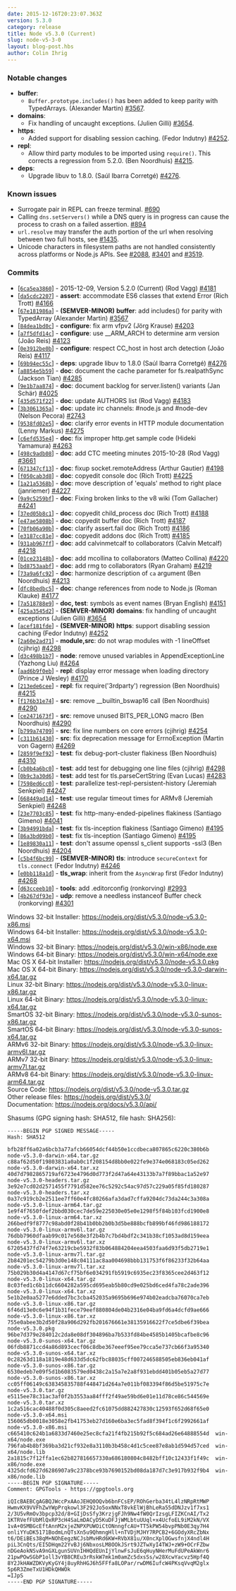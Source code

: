 ```yaml
---
date: 2015-12-16T20:23:07.363Z
version: 5.3.0
category: release
title: Node v5.3.0 (Current)
slug: node-v5-3-0
layout: blog-post.hbs
author: Colin Ihrig
---
```


### Notable changes

- **buffer**:
  - `Buffer.prototype.includes()` has been added to keep parity with TypedArrays. (Alexander Martin) [#3567](https://github.com/nodejs/node/pull/3567).
- **domains**:
  - Fix handling of uncaught exceptions. (Julien Gilli) [#3654](https://github.com/nodejs/node/pull/3654).
- **https**:
  - Added support for disabling session caching. (Fedor Indutny) [#4252](https://github.com/nodejs/node/pull/4252).
- **repl**:
  - Allow third party modules to be imported using `require()`. This corrects a regression from 5.2.0. (Ben Noordhuis) [#4215](https://github.com/nodejs/node/pull/4215).
- **deps**:
  - Upgrade libuv to 1.8.0. (Saúl Ibarra Corretgé) [#4276](https://github.com/nodejs/node/pull/4276).

### Known issues

- Surrogate pair in REPL can freeze terminal. [#690](https://github.com/nodejs/node/issues/690)
- Calling `dns.setServers()` while a DNS query is in progress can cause the process to crash on a failed assertion. [#894](https://github.com/nodejs/node/issues/894)
- `url.resolve` may transfer the auth portion of the url when resolving between two full hosts, see [#1435](https://github.com/nodejs/node/issues/1435).
- Unicode characters in filesystem paths are not handled consistently across platforms or Node.js APIs. See [#2088](https://github.com/nodejs/node/issues/2088), [#3401](https://github.com/nodejs/node/issues/3401) and [#3519](https://github.com/nodejs/node/issues/3519).

### Commits

- [[`6ca5ea3860`](https://github.com/nodejs/node/commit/6ca5ea3860)] - 2015-12-09, Version 5.2.0 (Current) (Rod Vagg) [#4181](https://github.com/nodejs/node/pull/4181)
- [[`da5cdc2207`](https://github.com/nodejs/node/commit/da5cdc2207)] - **assert**: accommodate ES6 classes that extend Error (Rich Trott) [#4166](https://github.com/nodejs/node/pull/4166)
- [[`67e181986a`](https://github.com/nodejs/node/commit/67e181986a)] - **(SEMVER-MINOR)** **buffer**: add includes() for parity with TypedArray (Alexander Martin) [#3567](https://github.com/nodejs/node/pull/3567)
- [[`84dea1bd0c`](https://github.com/nodejs/node/commit/84dea1bd0c)] - **configure**: fix arm vfpv2 (Jörg Krause) [#4203](https://github.com/nodejs/node/pull/4203)
- [[`a7f5dfd14c`](https://github.com/nodejs/node/commit/a7f5dfd14c)] - **configure**: use \_\_ARM_ARCH to determine arm version (João Reis) [#4123](https://github.com/nodejs/node/pull/4123)
- [[`0e3912be0b`](https://github.com/nodejs/node/commit/0e3912be0b)] - **configure**: respect CC_host in host arch detection (João Reis) [#4117](https://github.com/nodejs/node/pull/4117)
- [[`69b94ec55c`](https://github.com/nodejs/node/commit/69b94ec55c)] - **deps**: upgrade libuv to 1.8.0 (Saúl Ibarra Corretgé) [#4276](https://github.com/nodejs/node/pull/4276)
- [[`a8854e5b59`](https://github.com/nodejs/node/commit/a8854e5b59)] - **doc**: document the cache parameter for fs.realpathSync (Jackson Tian) [#4285](https://github.com/nodejs/node/pull/4285)
- [[`9e1b7aa874`](https://github.com/nodejs/node/commit/9e1b7aa874)] - **doc**: document backlog for server.listen() variants (Jan Schär) [#4025](https://github.com/nodejs/node/pull/4025)
- [[`435d571f22`](https://github.com/nodejs/node/commit/435d571f22)] - **doc**: update AUTHORS list (Rod Vagg) [#4183](https://github.com/nodejs/node/pull/4183)
- [[`3b3061365a`](https://github.com/nodejs/node/commit/3b3061365a)] - **doc**: update irc channels: #node.js and #node-dev (Nelson Pecora) [#2743](https://github.com/nodejs/node/pull/2743)
- [[`9538fd02e5`](https://github.com/nodejs/node/commit/9538fd02e5)] - **doc**: clarify error events in HTTP module documentation (Lenny Markus) [#4275](https://github.com/nodejs/node/pull/4275)
- [[`c6efd535e4`](https://github.com/nodejs/node/commit/c6efd535e4)] - **doc**: fix improper http.get sample code (Hideki Yamamura) [#4263](https://github.com/nodejs/node/pull/4263)
- [[`498c9adb08`](https://github.com/nodejs/node/commit/498c9adb08)] - **doc**: add CTC meeting minutes 2015-10-28 (Rod Vagg) [#3661](https://github.com/nodejs/node/pull/3661)
- [[`671347cf13`](https://github.com/nodejs/node/commit/671347cf13)] - **doc**: fixup socket.remoteAddress (Arthur Gautier) [#4198](https://github.com/nodejs/node/pull/4198)
- [[`f050cab3d8`](https://github.com/nodejs/node/commit/f050cab3d8)] - **doc**: copyedit console doc (Rich Trott) [#4225](https://github.com/nodejs/node/pull/4225)
- [[`1a21a5368b`](https://github.com/nodejs/node/commit/1a21a5368b)] - **doc**: move description of 'equals' method to right place (janriemer) [#4227](https://github.com/nodejs/node/pull/4227)
- [[`9a9c5259bf`](https://github.com/nodejs/node/commit/9a9c5259bf)] - **doc**: Fixing broken links to the v8 wiki (Tom Gallacher) [#4241](https://github.com/nodejs/node/pull/4241)
- [[`37ed05b8c1`](https://github.com/nodejs/node/commit/37ed05b8c1)] - **doc**: copyedit child_process doc (Rich Trott) [#4188](https://github.com/nodejs/node/pull/4188)
- [[`e47ae5808b`](https://github.com/nodejs/node/commit/e47ae5808b)] - **doc**: copyedit buffer doc (Rich Trott) [#4187](https://github.com/nodejs/node/pull/4187)
- [[`70fb06a90b`](https://github.com/nodejs/node/commit/70fb06a90b)] - **doc**: clarify assert.fail doc (Rich Trott) [#4186](https://github.com/nodejs/node/pull/4186)
- [[`e3187cc81e`](https://github.com/nodejs/node/commit/e3187cc81e)] - **doc**: copyedit addons doc (Rich Trott) [#4185](https://github.com/nodejs/node/pull/4185)
- [[`931ab967ff`](https://github.com/nodejs/node/commit/931ab967ff)] - **doc**: add calvinmetcalf to collaborators (Calvin Metcalf) [#4218](https://github.com/nodejs/node/pull/4218)
- [[`01ce23148b`](https://github.com/nodejs/node/commit/01ce23148b)] - **doc**: add mcollina to collaborators (Matteo Collina) [#4220](https://github.com/nodejs/node/pull/4220)
- [[`bd8753aabf`](https://github.com/nodejs/node/commit/bd8753aabf)] - **doc**: add rmg to collaborators (Ryan Graham) [#4219](https://github.com/nodejs/node/pull/4219)
- [[`73a9a6fc92`](https://github.com/nodejs/node/commit/73a9a6fc92)] - **doc**: harmonize description of `ca` argument (Ben Noordhuis) [#4213](https://github.com/nodejs/node/pull/4213)
- [[`dfc8bedbc5`](https://github.com/nodejs/node/commit/dfc8bedbc5)] - **doc**: change references from node to Node.js (Roman Klauke) [#4177](https://github.com/nodejs/node/pull/4177)
- [[`7a518788e9`](https://github.com/nodejs/node/commit/7a518788e9)] - **doc, test**: symbols as event names (Bryan English) [#4151](https://github.com/nodejs/node/pull/4151)
- [[`425a3545d2`](https://github.com/nodejs/node/commit/425a3545d2)] - **(SEMVER-MINOR)** **domains**: fix handling of uncaught exceptions (Julien Gilli) [#3654](https://github.com/nodejs/node/pull/3654)
- [[`acef181fde`](https://github.com/nodejs/node/commit/acef181fde)] - **(SEMVER-MINOR)** **https**: support disabling session caching (Fedor Indutny) [#4252](https://github.com/nodejs/node/pull/4252)
- [[`2a60e2ad71`](https://github.com/nodejs/node/commit/2a60e2ad71)] - **module,src**: do not wrap modules with -1 lineOffset (cjihrig) [#4298](https://github.com/nodejs/node/pull/4298)
- [[`d3c498b1b7`](https://github.com/nodejs/node/commit/d3c498b1b7)] - **node**: remove unused variables in AppendExceptionLine (Yazhong Liu) [#4264](https://github.com/nodejs/node/pull/4264)
- [[`aad6b9f0eb`](https://github.com/nodejs/node/commit/aad6b9f0eb)] - **repl**: display error message when loading directory (Prince J Wesley) [#4170](https://github.com/nodejs/node/pull/4170)
- [[`213ede6cee`](https://github.com/nodejs/node/commit/213ede6cee)] - **repl**: fix require('3rdparty') regression (Ben Noordhuis) [#4215](https://github.com/nodejs/node/pull/4215)
- [[`f176b31e74`](https://github.com/nodejs/node/commit/f176b31e74)] - **src**: remove \_\_builtin_bswap16 call (Ben Noordhuis) [#4290](https://github.com/nodejs/node/pull/4290)
- [[`ce2471673f`](https://github.com/nodejs/node/commit/ce2471673f)] - **src**: remove unused BITS_PER_LONG macro (Ben Noordhuis) [#4290](https://github.com/nodejs/node/pull/4290)
- [[`b799a74709`](https://github.com/nodejs/node/commit/b799a74709)] - **src**: fix line numbers on core errors (cjihrig) [#4254](https://github.com/nodejs/node/pull/4254)
- [[`c311b61430`](https://github.com/nodejs/node/commit/c311b61430)] - **src**: fix deprecation message for ErrnoException (Martin von Gagern) [#4269](https://github.com/nodejs/node/pull/4269)
- [[`2859f9ef92`](https://github.com/nodejs/node/commit/2859f9ef92)] - **test**: fix debug-port-cluster flakiness (Ben Noordhuis) [#4310](https://github.com/nodejs/node/pull/4310)
- [[`cb0b4a6bc0`](https://github.com/nodejs/node/commit/cb0b4a6bc0)] - **test**: add test for debugging one line files (cjihrig) [#4298](https://github.com/nodejs/node/pull/4298)
- [[`0b9c3a30d6`](https://github.com/nodejs/node/commit/0b9c3a30d6)] - **test**: add test for tls.parseCertString (Evan Lucas) [#4283](https://github.com/nodejs/node/pull/4283)
- [[`7598ed6cc0`](https://github.com/nodejs/node/commit/7598ed6cc0)] - **test**: parallelize test-repl-persistent-history (Jeremiah Senkpiel) [#4247](https://github.com/nodejs/node/pull/4247)
- [[`668449ad14`](https://github.com/nodejs/node/commit/668449ad14)] - **test**: use regular timeout times for ARMv8 (Jeremiah Senkpiel) [#4248](https://github.com/nodejs/node/pull/4248)
- [[`23e7703c85`](https://github.com/nodejs/node/commit/23e7703c85)] - **test**: fix http-many-ended-pipelines flakiness (Santiago Gimeno) [#4041](https://github.com/nodejs/node/pull/4041)
- [[`3b94991bda`](https://github.com/nodejs/node/commit/3b94991bda)] - **test**: fix tls-inception flakiness (Santiago Gimeno) [#4195](https://github.com/nodejs/node/pull/4195)
- [[`86a3bd09b0`](https://github.com/nodejs/node/commit/86a3bd09b0)] - **test**: fix tls-inception (Santiago Gimeno) [#4195](https://github.com/nodejs/node/pull/4195)
- [[`1e89830a11`](https://github.com/nodejs/node/commit/1e89830a11)] - **test**: don't assume openssl s_client supports -ssl3 (Ben Noordhuis) [#4204](https://github.com/nodejs/node/pull/4204)
- [[`c5b4f6bc99`](https://github.com/nodejs/node/commit/c5b4f6bc99)] - **(SEMVER-MINOR)** **tls**: introduce `secureContext` for `tls.connect` (Fedor Indutny) [#4246](https://github.com/nodejs/node/pull/4246)
- [[`e0bb118a1d`](https://github.com/nodejs/node/commit/e0bb118a1d)] - **tls_wrap**: inherit from the `AsyncWrap` first (Fedor Indutny) [#4268](https://github.com/nodejs/node/pull/4268)
- [[`d63cceeb10`](https://github.com/nodejs/node/commit/d63cceeb10)] - **tools**: add .editorconfig (ronkorving) [#2993](https://github.com/nodejs/node/pull/2993)
- [[`4b267df93e`](https://github.com/nodejs/node/commit/4b267df93e)] - **udp**: remove a needless instanceof Buffer check (ronkorving) [#4301](https://github.com/nodejs/node/pull/4301)

Windows 32-bit Installer: https://nodejs.org/dist/v5.3.0/node-v5.3.0-x86.msi \
Windows 64-bit Installer: https://nodejs.org/dist/v5.3.0/node-v5.3.0-x64.msi \
Windows 32-bit Binary: https://nodejs.org/dist/v5.3.0/win-x86/node.exe \
Windows 64-bit Binary: https://nodejs.org/dist/v5.3.0/win-x64/node.exe \
Mac OS X 64-bit Installer: https://nodejs.org/dist/v5.3.0/node-v5.3.0.pkg \
Mac OS X 64-bit Binary: https://nodejs.org/dist/v5.3.0/node-v5.3.0-darwin-x64.tar.gz \
Linux 32-bit Binary: https://nodejs.org/dist/v5.3.0/node-v5.3.0-linux-x86.tar.gz \
Linux 64-bit Binary: https://nodejs.org/dist/v5.3.0/node-v5.3.0-linux-x64.tar.gz \
SmartOS 32-bit Binary: https://nodejs.org/dist/v5.3.0/node-v5.3.0-sunos-x86.tar.gz \
SmartOS 64-bit Binary: https://nodejs.org/dist/v5.3.0/node-v5.3.0-sunos-x64.tar.gz \
ARMv6 32-bit Binary: https://nodejs.org/dist/v5.3.0/node-v5.3.0-linux-armv6l.tar.gz \
ARMv7 32-bit Binary: https://nodejs.org/dist/v5.3.0/node-v5.3.0-linux-armv7l.tar.gz \
ARMv8 64-bit Binary: https://nodejs.org/dist/v5.3.0/node-v5.3.0-linux-arm64.tar.gz \
Source Code: https://nodejs.org/dist/v5.3.0/node-v5.3.0.tar.gz \
Other release files: https://nodejs.org/dist/v5.3.0/ \
Documentation: https://nodejs.org/docs/v5.3.0/api/

Shasums (GPG signing hash: SHA512, file hash: SHA256):

```
-----BEGIN PGP SIGNED MESSAGE-----
Hash: SHA512

bfb28ff6a02a6bcb3a77afcb66054dcf44b50e1ccdbeca807865c6220c380b6b  node-v5.3.0-darwin-x64.tar.gz
c88af62d50f19803831a0ab0c1f208154d8bb0e022fe9e374e068183c05ed262  node-v5.3.0-darwin-x64.tar.xz
40d7d7982865719af6723e4796d0d773f2d47a64e43133b7a7f89bbac1a52e97  node-v5.3.0-headers.tar.gz
3e92e7cd02d2571455f7791d582ee76c5292c54ac97d57c229a05f85fd180287  node-v5.3.0-headers.tar.xz
0a37c919cb2e2511ee7ff60e4fc80266afa3dad7cffa9204dc73da244c3a308a  node-v5.3.0-linux-arm64.tar.gz
1e9f4f7650fdef2bbd030cec7de59e225030e05e0e1298f5f84b103fcd1900e8  node-v5.3.0-linux-arm64.tar.xz
266bedf9f8777c98abd0f28b41b0bb2b0b3d5be888bcfb899bf46fd986188172  node-v5.3.0-linux-armv6l.tar.gz
76dbb7960dfaab99c017e568e3f2b4b7c7bd4bdf2c341b38cf1053ad8d159eea  node-v5.3.0-linux-armv6l.tar.xz
67205437fd74f7e63219cbe5932f83b064884204eea4503faa6d93f5db2719e1  node-v5.3.0-linux-armv7l.tar.gz
2b84201ec54279b3d0e148c04111ac8aa004698bbb131753f6f86233f32b64aa  node-v5.3.0-linux-armv7l.tar.xz
75b029b30d4a4147d67cf75bf6e034291fb5919c6935ec23f8365cee2d463f12  node-v5.3.0-linux-x64.tar.gz
8c03fed1c6b11dc6604282a595cd695eab5b80cd9e025bd6ced4fa78c2ade396  node-v5.3.0-linux-x64.tar.xz
5e1b2e0aa5277e6dded7bc3cba452035a9695b696e974b02eadcba76070ca7eb  node-v5.3.0-linux-x86.tar.gz
6f46d13e0c6e94f1b31fece79eef880804de04b2316e04ba9fd6a4dcfd9ae666  node-v5.3.0-linux-x86.tar.xz
755e0abee3b2d50f28a906d292fb201676661e38135916622f7ce5dbe6f39bea  node-v5.3.0.pkg
96be7d379e284012c2da8e08df304896ba7b533fd84be4585b1405bcafbe8c96  node-v5.3.0-sunos-x64.tar.gz
06fdb8871ccd4a86d893cecf06c8dbe367eeef95ee79cca5e737cb66f3a95340  node-v5.3.0-sunos-x64.tar.xz
0c28263d118a1819e48d633d5dc62fbc88035cff007246588505eb836eb041af  node-v5.3.0-sunos-x86.tar.gz
6530edeb7e09f5d1b6083579ed0438c2a15a7e2a8f931ebdd401b05eb5a27d77  node-v5.3.0-sunos-x86.tar.xz
cc05ff06149c638345835788f448471d264a7e011bf083394f86d5be51975c7e  node-v5.3.0.tar.gz
e5115ee78c31ac3af0f2b3553aa84fff2f49ae59bd6e01e11d78ce86c544569e  node-v5.3.0.tar.xz
1c2a516cac40488f0d305c8aeed2fc61075dd882427830c12593f652d68f65e0  node-v5.3.0-x64.msi
156065db0018e3058e2fb41753eb27d160e6ba3ec5fad8f394f1c6f2992661af  node-v5.3.0-x86.msi
c665410c624b1a6833d7460e25ec8cfa21f4fb215b92f5c684ad26e64888554d  win-x64/node.exe
796fab4b8bf369ba3d21cf932e8a3110b3b458c4d1c5cee87e8ab1d594d57ced  win-x64/node.lib
2a1815c7f12ffa1ec62b827816657330a686180804c8482bff10c12433f1f49c  win-x86/node.exe
4325dcfd627d6286907a9c2378bce93b7690152bd08da187d7c3e917b932f9b4  win-x86/node.lib
-----BEGIN PGP SIGNATURE-----
Comment: GPGTools - https://gpgtools.org

iQIcBAEBCgAGBQJWccPxAAoJEHQ0OQvb6bnFCsEP/ROhGerba34tL4lzNRpRtMWP
HwmvKX9VVFhZwYWpPrqkowl3F292Jo5oxNNxT8vkElWjBhLeRa55dDNJzv1f7xs1
2/3U5vRmOv3bpcp32d/8+GIjDsSfy3KrzjgFJh9Nw4fW0QrIzsgLFIZKCnAI/Tx2
1KTRVefFUbMlQxRP3cH4SaLmDACyD5KuDFJjWMLbtuUUql+x4UcfoEL9iM2kN/VX
1vA+0SMBGcEftAnnM2xjeZNPXPUWOiCtONnngfcAU+TT5kPW54bvpPNb0E3qy7H4
onliYYuDK5171BodmLnQTsXn5u9QhmngHll+nTVDjMJHY7RPCB2+6GOdyXRcZbNx
t6/DEiBEs38qM+NOhEegzNCJsbMvHRd6KW+RVbX81u/X0ncXplOGwsfnjX4ndl4H
piL3CnQts/EI5DHqm22YvBJj6NbxosLM8OOkJSrt9JZTwXyI4TWJ+zW9+OCrFZbw
nDGeAokNSvA9nGXLgunSUVnIHHQdEUnIjYlnwFsJuE6qHuyNHerMuFdUPeAkWnr6
21pwPOwSGbP1oll3vYB8CREu3rRskW7mk1m0amZc5dxsSs/w28XcwYacvz5Hpf4Q
8Y2JkHAWZDKVyKyGY4j8uyRhHGJ6h5FFfa8LOPar/rwDM6IufcW4PKsqVvqM2glx
5p6R3ZmeTxU1HDkQHWOk
=IJpS
-----END PGP SIGNATURE-----

```
